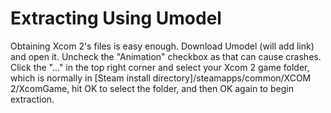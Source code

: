 # Extracting Using Umodel

Obtaining Xcom 2's files is easy enough. Download Umodel (will add link) and open it. Uncheck the "Animation" checkbox as that can cause crashes. Click the "..." in the top right corner and select your Xcom 2 game folder, which is normally in [Steam install directory]/steamapps/common/XCOM 2/XcomGame, hit OK to select the folder, and then OK again to begin extraction.
